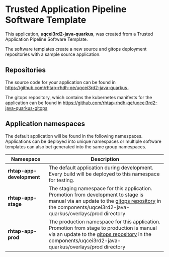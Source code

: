 # Trusted Application Pipeline Software Template

This application, **uqcei3rd2-java-quarkus**, was created from a Trusted Application Pipeline Software Template.

The software templates create a new source and gitops deployment repositories with a sample source application. 

## Repositories

The source code for your application can be found in [https://github.com/rhtap-rhdh-qe/uqcei3rd2-java-quarkus ](https://github.com/rhtap-rhdh-qe/uqcei3rd2-java-quarkus ).
 
The gitops repository, which contains the kubernetes manifests for the application can be found in 
[https://github.com/rhtap-rhdh-qe/uqcei3rd2-java-quarkus-gitops ](https://github.com/rhtap-rhdh-qe/uqcei3rd2-java-quarkus-gitops ) 

## Application namespaces 

The default application will be found in the following namespaces. Applications can be deployed into unique namespaces or multiple software templates can also bet generated into the same group namespaces.  

|  Namespace   |  Description   |  
| -------- | -------- |   
| **rhtap-app-development** | The default application during development. Every build will be deployed to this namespace for testing. | 
| **rhtap-app-stage** | The staging namespace for this application. Promotion from development to stage is manual via an update to the [gitops repository](https://github.com/rhtap-rhdh-qe/uqcei3rd2-java-quarkus-gitops ) in the components/uqcei3rd2-java-quarkus/overlays/prod directory |  
| **rhtap-app-prod** | The production namespace for this application. Promotion from stage to production is manual via an update to the [gitops repository](https://github.com/rhtap-rhdh-qe/uqcei3rd2-java-quarkus-gitops ) in the components/uqcei3rd2-java-quarkus/overlays/prod directory | 